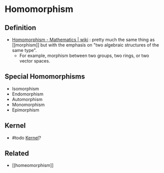 # Homomorphism

## Definition
- [Homomorphism - Mathematics | wiki](https://en.wikipedia.org/wiki/Homomorphism) : pretty much the same thing as [[morphism]] but with the emphasis on "two algebraic structures of the same type".
	- For example, morphism between two groups, two rings, or two vector spaces.

## Special Homomorphisms
- Isomorphism
- Endomorphism
- Automorphism
- Monomorphism
- Epimorphism

## Kernel
- #todo [Kernel](<https://en.wikipedia.org/wiki/Kernel_(algebra)>)?


##  Related
- [[homeomorphism]]